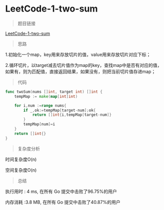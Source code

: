 # LeetCode-1-two-sum

> 题目链接

[LeetCode-1-two-sum](https://leetcode-cn.com/problems/two-sum/?utm_source=LCUS&utm_medium=ip_redirect_q_uns&utm_campaign=transfer2china)

> 思路

1.初始化一个map，key用来存放切片的值，value用来存放切片对应下标；

2.循环切片，以target减去切片值作为map的key，查找map中是否有对应的值，如果有，则为匹配值，直接返回结果，如果没有，则把当前切片值存进map；

> 代码

```go
func twoSum(nums []int, target int) []int {
    tempMap := make(map[int]int)

    for i,num :=range nums{
        if _,ok:=tempMap[target-num];ok{
            return []int{i,tempMap[target-num]}
        }
        tempMap[num]=i
    }
    return []int{}
}
```

> 复杂度分析

时间复杂度O(n)

空间复杂度O(n)
> 总结

执行用时 : 4 ms, 在所有 Go 提交中击败了96.75%的用户

内存消耗 :3.8 MB, 在所有 Go 提交中击败了40.87%的用户


